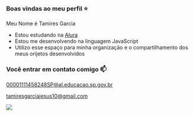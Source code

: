  ### Boas vindas ao meu perfil ⭐

Meu Nome é Tamires Garcia

- Estou estudando na [Alura](https:/www.alura.com.br)
- Estou me desenvolvendo na linguagem JavaScript
- Utilizo esse espaço para minha organização e o compartilhamento dos meus orijetos desenvolvidos

### Você entrar em contato comigo 📫

00001111458248SP@al.educacao.sp.gov.br

tamiresgarciajesus10@gmail.com

![](https://media1.tenor.com/m/LRYN5tu71PgAAAAC/johnny-depp-alice-in-wonderland.gif)
